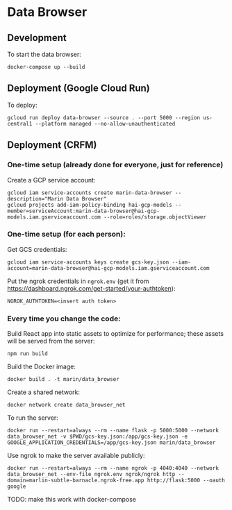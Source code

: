 # Data Browser

## Development

To start the data browser:

    docker-compose up --build

## Deployment (Google Cloud Run)

To deploy:

    gcloud run deploy data-browser --source . --port 5000 --region us-central1 --platform managed --no-allow-unauthenticated

## Deployment (CRFM)

### One-time setup (already done for everyone, just for reference)

Create a GCP service account:

    gcloud iam service-accounts create marin-data-browser --description="Marin Data Browser"
    gcloud projects add-iam-policy-binding hai-gcp-models --member=serviceAccount:marin-data-browser@hai-gcp-models.iam.gserviceaccount.com --role=roles/storage.objectViewer

### One-time setup (for each person):

Get GCS credentials:

    gcloud iam service-accounts keys create gcs-key.json --iam-account=marin-data-browser@hai-gcp-models.iam.gserviceaccount.com

Put the ngrok credentials in `ngrok.env` (get it from https://dashboard.ngrok.com/get-started/your-authtoken):

    NGROK_AUTHTOKEN=<insert auth token>

### Every time you change the code:

Build React app into static assets to optimize for performance; these assets
will be served from the server:

    npm run build

Build the Docker image:

    docker build . -t marin/data_browser

Create a shared network:

    docker network create data_browser_net

To run the server:

    docker run --restart=always --rm --name flask -p 5000:5000 --network data_browser_net -v $PWD/gcs-key.json:/app/gcs-key.json -e GOOGLE_APPLICATION_CREDENTIALS=/app/gcs-key.json marin/data_browser

Use ngrok to make the server available publicly:

    docker run --restart=always --rm --name ngrok -p 4040:4040 --network data_browser_net --env-file ngrok.env ngrok/ngrok http --domain=marlin-subtle-barnacle.ngrok-free.app http://flask:5000 --oauth google

TODO: make this work with docker-compose
